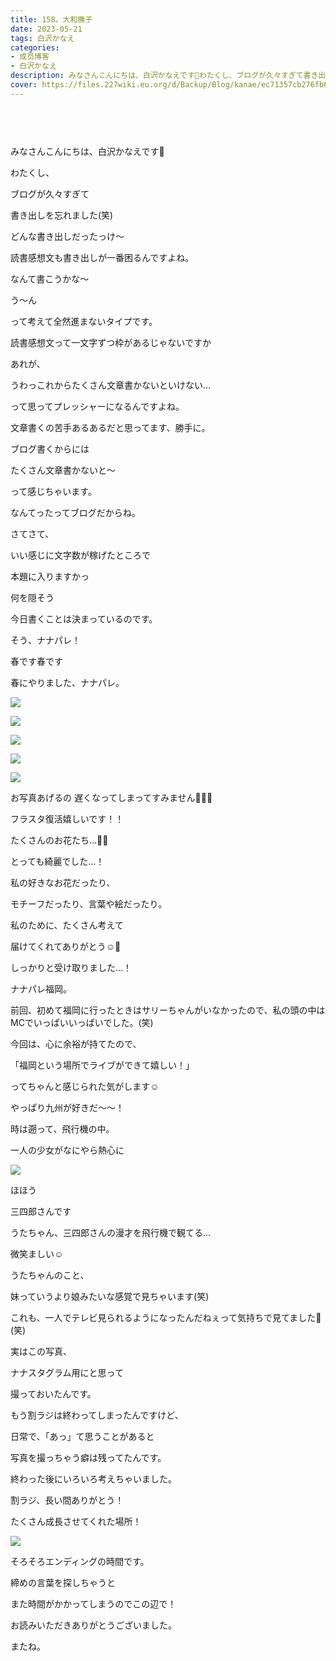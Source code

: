 ```yaml
---
title: 158。大和撫子
date: 2023-05-21
tags: 白沢かなえ
categories: 
- 成员博客
- 白沢かなえ
description: みなさんこんにちは、白沢かなえです🌷わたくし、ブログが久々すぎて書き出しを忘れました(笑)どんな書き出しだったっけ〜読書感想文も書き出し...
cover: https://files.227wiki.eu.org/d/Backup/Blog/kanae/ec71357cb276fb6e1edb734bac74c.jpg 
---
```


        ﻿
﻿
﻿





みなさんこんにちは、白沢かなえです🌷





わたくし、

ブログが久々すぎて

書き出しを忘れました(笑)




どんな書き出しだったっけ〜






読書感想文も書き出しが一番困るんですよね。

なんて書こうかな〜

う〜ん

って考えて全然進まないタイプです。





読書感想文って一文字ずつ枠があるじゃないですか

あれが、

うわっこれからたくさん文章書かないといけない…

って思ってプレッシャーになるんですよね。



文章書くの苦手あるあるだと思ってます、勝手に。








ブログ書くからには

たくさん文章書かないと〜

って感じちゃいます。



なんてったってブログだからね。






さてさて、

いい感じに文字数が稼げたところで

本題に入りますかっ







何を隠そう


今日書くことは決まっているのです。



そう、ナナパレ！







春です春です


春にやりました、ナナパレ。






![](https://files.227wiki.eu.org/d/Backup/Blog/kanae/ec71357cb276fb6e1edb734bac74c.jpg)



![](https://files.227wiki.eu.org/d/Backup/Blog/kanae/ec71357cb276fb6e1edb734bac74c-01.jpg)



![](https://files.227wiki.eu.org/d/Backup/Blog/kanae/ec71357cb276fb6e1edb734bac74c-02.jpg)



![](https://files.227wiki.eu.org/d/Backup/Blog/kanae/ec71357cb276fb6e1edb734bac74c-03.jpg)



![](https://files.227wiki.eu.org/d/Backup/Blog/kanae/ec71357cb276fb6e1edb734bac74c-04.jpg)




お写真あげるの
遅くなってしまってすみません🙇🏻‍♀️


フラスタ復活嬉しいです！！



たくさんのお花たち…💐💐

とっても綺麗でした…！




私の好きなお花だったり、

モチーフだったり、言葉や絵だったり。



私のために、たくさん考えて

届けてくれてありがとう☺️💐






しっかりと受け取りました…！















ナナパレ福岡。


前回、初めて福岡に行ったときはサリーちゃんがいなかったので、私の頭の中はMCでいっぱいいっぱいでした。(笑)





今回は、心に余裕が持てたので、

「福岡という場所でライブができて嬉しい！」

ってちゃんと感じられた気がします☺️







やっぱり九州が好きだ〜〜！




















時は遡って、飛行機の中。



一人の少女がなにやら熱心に

![](https://files.227wiki.eu.org/d/Backup/Blog/kanae/ec71357cb276fb6e1edb734bac74c-05.jpg)



ほほう




三四郎さんです






うたちゃん、三四郎さんの漫才を飛行機で観てる…


微笑ましい☺️






うたちゃんのこと、

妹っていうより娘みたいな感覚で見ちゃいます(笑)


これも、一人でテレビ見られるようになったんだねぇって気持ちで見てました🤭(笑)









実はこの写真、

ナナスタグラム用にと思って

撮っておいたんです。




もう割ラジは終わってしまったんですけど、

日常で、「あっ」て思うことがあると

写真を撮っちゃう癖は残ってたんです。



終わった後にいろいろ考えちゃいました。




割ラジ、長い間ありがとう！

たくさん成長させてくれた場所！




![](https://files.227wiki.eu.org/d/Backup/Blog/kanae/ec71357cb276fb6e1edb734bac74c-06.jpg)














そろそろエンディングの時間です。




締めの言葉を探しちゃうと

また時間がかかってしまうのでこの辺で！










お読みいただきありがとうございました。

またね。


